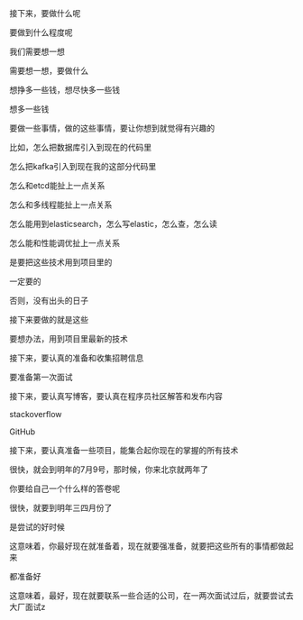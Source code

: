 接下来，要做什么呢

要做到什么程度呢



我们需要想一想

需要想一想，要做什么



想挣多一些钱，想尽快多一些钱



想多一些钱



要做一些事情，做的这些事情，要让你想到就觉得有兴趣的



比如，怎么把数据库引入到现在的代码里

怎么把kafka引入到现在我的这部分代码里

怎么和etcd能扯上一点关系

怎么和多线程能扯上一点关系

怎么能用到elasticsearch，怎么写elastic，怎么查，怎么读

怎么能和性能调优扯上一点关系



是要把这些技术用到项目里的

一定要的

否则，没有出头的日子



接下来要做的就是这些

要想办法，用到项目里最新的技术



接下来，要认真的准备和收集招聘信息

要准备第一次面试



接下来，要认真写博客，要认真在程序员社区解答和发布内容

stackoverflow

GitHub



接下来，要认真准备一些项目，能集合起你现在的掌握的所有技术

























很快，就会到明年的7月9号，那时候，你来北京就两年了

你要给自己一个什么样的答卷呢



很快，就要到明年三四月份了



是尝试的好时候



这意味着，你最好现在就准备着，现在就要强准备，就要把这些所有的事情都做起来

都准备好



这意味着，最好，现在就要联系一些合适的公司，在一两次面试过后，就要尝试去大厂面试z



























